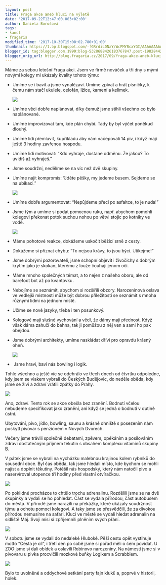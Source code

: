 ```yaml
---
layout: post
title: Fraga akce aneb kluci na výletě
date: '2017-09-22T12:47:00.003+02:00'
author: Daniela Borošová
tags:
- kancl
- fragaria
modified_time: '2017-10-30T15:08:02.780+01:00'
thumbnail: https://1.bp.blogspot.com/-fGRrdiLDNaY/WcPMYBcxYGI/AAAAAAAAACA/6G1kDqZrBKYmY02bRB8N6w-kG6AaHijLwCLcBGAs/s72-c/20170907_231243.jpg
blogger_id: tag:blogger.com,1999:blog-5328688426183767847.post-1982844234986558607
blogger_orig_url: http://blog.fragaria.cz/2017/09/fraga-akce-aneb-kluci-na-vylete.html
---
```


Máme za sebou letošní Fraga akci. Jsem ve firmě nováček a tři dny s mými
novými kolegy mi ukázaly kvality tohoto týmu:

  - Umíme se i bavit a jsme vynalézaví. Umíme zpívat a hrát písničky, k
    čemu nám stačí ukulele, celofán, lžíce, kamení a
    kelímek.
    
    [![](https://1.bp.blogspot.com/-fGRrdiLDNaY/WcPMYBcxYGI/AAAAAAAAACA/6G1kDqZrBKYmY02bRB8N6w-kG6AaHijLwCLcBGAs/s320/20170907_231243.jpg)](https://1.bp.blogspot.com/-fGRrdiLDNaY/WcPMYBcxYGI/AAAAAAAAACA/6G1kDqZrBKYmY02bRB8N6w-kG6AaHijLwCLcBGAs/s1600/20170907_231243.jpg)

<!-- end list -->

  - Umíme věci dobře naplánovat, díky čemuž jsme stihli všechno co bylo
    naplánované.
  - Umíme improvizovat tam, kde plán chybí. Tady by byl výčet poněkud
    dlouhý.
  - Umíme lidi přemluvit, kupříkladu aby nám načepovali 14 piv, i když
    mají ještě 3 hodiny zavřenou hospodu.
  - Umíme lidi motivovat: “Kdo vyhraje, dostane odměnu. Že jakou? To
    uvidíš až vyhraješ.”
  - Jsme soudržní, nedělíme se na víc než dvě skupiny.
  - Umíme najít kompromis: “Jděte pěšky, my jedeme busem. Sejdeme se na
    ubikaci.” 
    
    [![](https://4.bp.blogspot.com/-ccHsk0GwpcU/WcPMoY4PK8I/AAAAAAAAACE/nrmmSN3CliMC44tRRinGvyuY0fbc2afHQCLcBGAs/s320/R0004684.jpg)](https://4.bp.blogspot.com/-ccHsk0GwpcU/WcPMoY4PK8I/AAAAAAAAACE/nrmmSN3CliMC44tRRinGvyuY0fbc2afHQCLcBGAs/s1600/R0004684.jpg)
    
  - Umíme dobře argumentovat: “Nepůjdeme přeci po asfaltce, to je
    nuda\!”
  - Jsme tým a umíme si podat pomocnou ruku, např. abychom pomohli
    kolegovi překonat potok suchou nohou po větvi stojíc po kotníky ve
    vodě.
    
    [![](https://3.bp.blogspot.com/-gxCucTECoug/WcPL5Z2HkOI/AAAAAAAAAB4/_wNRuDsmzp4XEnf4r5Yyc4N6i-cHgSmXACLcBGAs/s200/R0004703.jpg)](https://3.bp.blogspot.com/-gxCucTECoug/WcPL5Z2HkOI/AAAAAAAAAB4/_wNRuDsmzp4XEnf4r5Yyc4N6i-cHgSmXACLcBGAs/s1600/R0004703.jpg)
    
  - Máme pohotové reakce, dokážeme uskočit běžící srně z cesty.
  - Dokážeme si přiznat chybu: “To nejsou krávy, to jsou býci.
    Utíkejme\!” 
  - Jsme dobrými pozorovateli, jsme schopní objevit i živočichy s dobrým
    krytím jako je skokan, kterému z louže čouhají jenom oči.
  - Máme mnoho společných témat, a to nejen z našeho oboru, ale od
    barefoot bot až po kvantovku.
  - Nebojíme se seznámit, abychom si rozšíříli obzory. Narozeninová
    oslava ve vedlejší místnosti může být dobrou příležitostí se
    seznámit s mnoha různými lidmi na jednom místě.
  - Učíme se nové jazyky, třeba i ten posunkový.
  - Kolegové mají slušné vychování a vědí, že dámy mají přednost. Když
    však dáma zahučí do bahna, tak ji pomůžou z něj ven a sami ho pak
    obejdou.
  - Jsme dobrými architekty, umíme naskládat dříví pro opravdu krásný
    oheň.
    
    [![](https://3.bp.blogspot.com/-w4_3d1tv6Jc/WcPJezp0QZI/AAAAAAAAABs/06weQeJdfwsJgIaIadKeIRepGDevOARnACLcBGAs/s320/20170907_221520.jpg)](https://3.bp.blogspot.com/-w4_3d1tv6Jc/WcPJezp0QZI/AAAAAAAAABs/06weQeJdfwsJgIaIadKeIRepGDevOARnACLcBGAs/s1600/20170907_221520.jpg)
    
  -  Jsme hraví, baví nás bowling i logik.

Tohle všechno a ještě víc se odehrálo ve třech dnech od čtvrtku
odpoledne, kdy jsem se vlakem vybrali do Českých Budějovic, do neděle
oběda, kdy jsme se živí a zdraví vrátili zpátky do
Prahy. 

[![](https://2.bp.blogspot.com/-GCU9XLgNaLg/WcTm308MbDI/AAAAAAAAACs/s72AA8X6oY84DwNDhrgrcrNGmo3uZ8K0gCLcBGAs/s320/R0004640.jpg)](https://2.bp.blogspot.com/-GCU9XLgNaLg/WcTm308MbDI/AAAAAAAAACs/s72AA8X6oY84DwNDhrgrcrNGmo3uZ8K0gCLcBGAs/s1600/R0004640.jpg)

Ano, zdraví. Tento rok se akce obešla bez zranění. Bodnutí včelou
nebudeme specifikovat jako zranění, ani když se jedná o bodnutí v dutině
ústní.

Ubytování, pivo, jídlo, bowling, saunu a krásné ohniště s posezením nám
poskytl pivovar s penzionem v Nových Dvorech.

Večery jsme trávili společně debatami, zpěvem, opékáním a posilováním
zdraví dostatečným příjmem tekutin s obsahem komplexu vitamínů skupiny
B.

V pátek jsme se vybrali na vycházku malebnou krajinou kolem rybníků do
sousední obce. Byl čas oběda, tak jsme hledali místo, kde bychom se
mohli najíst a doplnit těkutiny. Potěšil nás hospodský, který nám
natočil pivo a naservíroval utopence tři hodiny před vlastní
otvíračkou.

[![](https://1.bp.blogspot.com/-w1sf3ZiRog4/WcPP05h6PbI/AAAAAAAAACY/__5xtbTZthI4LpQulTNuOU9ujLchjQ5tACLcBGAs/s320/R0004660.jpg)](https://1.bp.blogspot.com/-w1sf3ZiRog4/WcPP05h6PbI/AAAAAAAAACY/__5xtbTZthI4LpQulTNuOU9ujLchjQ5tACLcBGAs/s1600/R0004660.jpg)

Po poklidné procházce to chtělo trochu adrenalinu. Rozdělili jsme se na
dvě skupinky a vydali se ho pohledat. Část se vydala přírodou, část
autobusem do města. V přírodě jsme narazili na překážky, které ukázaly
soudržnost týmu a ochotu pomoci kolegovi. A taky jsme se přesvědčili, že
za divokou přírodou nemusíme na safari. Kluci ve městě se vydali hledat
adrenalin na sídliště Máj. Svoji misi si zpříjemnili plněním svých
přání. 

[![](https://2.bp.blogspot.com/-5H2-GW0SrDQ/WcPQMkFpw0I/AAAAAAAAACc/rwMQ_mjrbFYL6BXeoXMOC_7QMbqNIsLnQCLcBGAs/s320/IMG_20170908_173432_HDR.jpg)](https://2.bp.blogspot.com/-5H2-GW0SrDQ/WcPQMkFpw0I/AAAAAAAAACc/rwMQ_mjrbFYL6BXeoXMOC_7QMbqNIsLnQCLcBGAs/s1600/IMG_20170908_173432_HDR.jpg)

V sobotu jsme se vydali do nedaleké Hluboké. Pěší cestu opět vystihuje
motto “Cesta je cíl”, i třetí den po sobě jsme si pořád měli o čem
povídat. U ZOO jsme si dali obídek a oslavili Robinovo narozeniny. Na
námestí jsme si v pivovaru u pivka procvičili mozkové buňky Logikem a
Scrabblem. 

[![](https://1.bp.blogspot.com/-EKIgpLjUtkM/WcPPrbRtyOI/AAAAAAAAACU/zbikcFgvD64DlgaSLpiAfKfd3F0jJTKPQCLcBGAs/s320/R0004775.jpg)](https://1.bp.blogspot.com/-EKIgpLjUtkM/WcPPrbRtyOI/AAAAAAAAACU/zbikcFgvD64DlgaSLpiAfKfd3F0jJTKPQCLcBGAs/s1600/R0004775.jpg)

Bylo to uvolněné a oddychové setkání party fajn kluků a, poprvé v
historii, holek.
